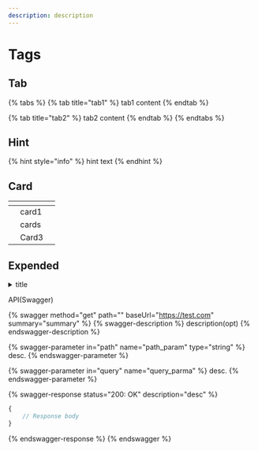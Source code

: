 ```yaml
---
description: description
---
```


# Tags

## Tab

{% tabs %}
{% tab title="tab1" %}
tab1 content
{% endtab %}

{% tab title="tab2" %}
tab2 content
{% endtab %}
{% endtabs %}

## Hint

{% hint style="info" %}
hint text
{% endhint %}

## Card

<table data-view="cards"><thead><tr><th></th><th></th><th></th></tr></thead><tbody><tr><td></td><td>card1</td><td></td></tr><tr><td></td><td>cards</td><td></td></tr><tr><td></td><td>Card3</td><td></td></tr></tbody></table>

## Expended

<details>

<summary>title</summary>

content

</details>

API(Swagger)

{% swagger method="get" path="" baseUrl="https://test.com" summary="summary" %}
{% swagger-description %}
description(opt)
{% endswagger-description %}

{% swagger-parameter in="path" name="path_param" type="string" %}
desc.
{% endswagger-parameter %}

{% swagger-parameter in="query" name="query_parma" %}
desc.
{% endswagger-parameter %}

{% swagger-response status="200: OK" description="desc" %}
```javascript
{
    // Response body
}
```
{% endswagger-response %}
{% endswagger %}

